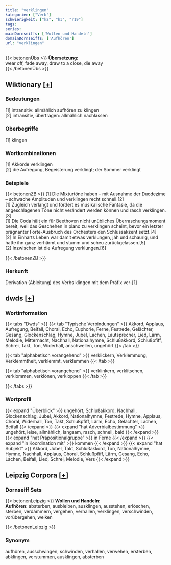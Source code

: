 ```yaml
---
title: "verklingen"
kategorien: ["Verb"]
schwierigkeit: ["k2", "h3", "r19"]
tags:
series:
mainDornseiffs: ['Wollen und Handeln']
domainDornseiffs: ['Aufhören']
url: "verklingen"
---
```


{{< betonenÜbs >}}
**Übersetzung:**  
wear off, fade away, draw to a close, die  away  
{{< /betonenÜbs >}}

## Wiktionary [[+](https://de.wiktionary.org/wiki/verklingen)]

### Bedeutungen
[1] intransitiv: allmählich aufhören zu klingen  
[2] intransitiv, übertragen: allmählich nachlassen  

### Oberbegriffe
[1] klingen  

### Wortkombinationen
[1] Akkorde verklingen  
[2] die Aufregung, Begeisterung verklingt; der Sommer verklingt  

### Beispiele
{{< betonenZB >}}
[1] Die Mixturtöne haben – mit Ausnahme der Duodezime – schwache Amplituden und verklingen recht schnell.[2]  
[1] Zugleich verlangt und fördert es musikalische Fantasie, da die angeschlagenen Töne nicht verändert werden können und rasch verklingen.[3]  
[1] Die Coda hält ein für Beethoven nicht unübliches Überraschungsmoment bereit, weil das Geschehen in piano zu verklingen scheint, bevor ein letzter prägnanter Forte-Ausbruch des Orchesters den Schlussakzent setzt.[4]  
[2] In Einharts Leben war damit etwas verklungen, jäh und schaurig, und hatte ihn ganz verhärmt und stumm und scheu zurückgelassen.[5]  
[2] Inzwischen ist die Aufregung verklungen.[6]  

{{< /betonenZB >}}
### Herkunft
Derivation (Ableitung) des Verbs klingen mit dem Präfix ver-[1]  



## dwds [[+](https://www.dwds.de/wb/verklingen)]

### Wortinformation
{{< tabs "Dwds" >}}
{{< tab "Typische Verbindungen" >}}
Akkord, Applaus, Aufregung, Beifall, Choral, Echo, Euphorie, Ferne, Festrede, Gelächter, Gesang, Glockenschlag, Hymne, Jubel, Lachen, Lautsprecher, Lied, Lärm, Melodie, Mitternacht, Nachhall, Nationalhymne, Schlußakkord, Schlußpfiff, Schrei, Takt, Ton, Widerhall, anschwellen, ungehört
{{< /tab >}}

{{< tab "alphabetisch vorangehend" >}}
verklickern, Verklemmung, Verklemmtheit, verklemmt, verklemmen
{{< /tab >}}

{{< tab "alphabetisch vorangehend" >}}
verklinkern, verklitschen, verklommen, verklönen, verkloppen
{{< /tab >}}

{{< /tabs >}}

### Wortprofil
{{< expand "Überblick" >}} ungehört, Schlußakkord, Nachhall, Glockenschlag, Jubel, Akkord, Nationalhymne, Festrede, Hymne, Applaus, Choral, Widerhall, Ton, Takt, Schlußpfiff, Lärm, Echo, Gelächter, Lachen, Beifall {{< /expand >}}
{{< expand "hat Adverbialbestimmung" >}} ungehört, leise, allmählich, langsam, rasch, schnell, bald {{< /expand >}}
{{< expand "hat Präpositionalgruppe" >}} in Ferne {{< /expand >}}
{{< expand "in Koordination mit" >}} kommen {{< /expand >}}
{{< expand "hat Subjekt" >}} Akkord, Jubel, Takt, Schlußakkord, Ton, Nationalhymne, Hymne, Nachhall, Applaus, Choral, Schlußpfiff, Lärm, Gesang, Echo, Lachen, Beifall, Lied, Schrei, Melodie, Vers {{< /expand >}}

## Leipzig Corpora [[+](https://corpora.uni-leipzig.de/en/res?word=verklingen&corpusId=deu_newscrawl-public_2018)]

### Dornseiff Sets
{{< betonenLeipzig >}}
**Wollen und Handeln:**  
**Aufhören:** absterben, ausbleiben, ausklingen, ausstehen, erlöschen, sterben, verdämmern, vergehen, verhallen, verklingen, verschwinden, vorübergehen, welken  

{{< /betonenLeipzig >}}

### Synonym
aufhören, ausschwingen, schwinden, verhallen, verwehen, ersterben, abklingen, verstummen, ausklingen, absterben

